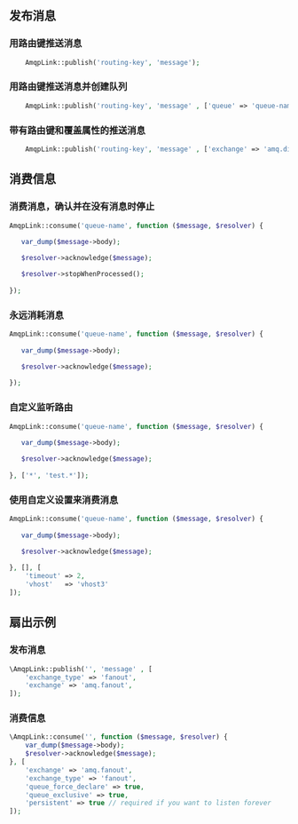 ## 发布消息

### 用路由键推送消息

```php
    AmqpLink::publish('routing-key', 'message');
```

### 用路由键推送消息并创建队列

```php	
    AmqpLink::publish('routing-key', 'message' , ['queue' => 'queue-name']);
```

### 带有路由键和覆盖属性的推送消息

```php	
    AmqpLink::publish('routing-key', 'message' , ['exchange' => 'amq.direct']);
```
## 消费信息

### 消费消息，确认并在没有消息时停止

```php
AmqpLink::consume('queue-name', function ($message, $resolver) {
    		
   var_dump($message->body);

   $resolver->acknowledge($message);

   $resolver->stopWhenProcessed();
        
});
```

### 永远消耗消息

```php
AmqpLink::consume('queue-name', function ($message, $resolver) {
    		
   var_dump($message->body);

   $resolver->acknowledge($message);
        
});
```

### 自定义监听路由

```php
AmqpLink::consume('queue-name', function ($message, $resolver) {
        
   var_dump($message->body);

   $resolver->acknowledge($message);
        
}, ['*', 'test.*']);
```

### 使用自定义设置来消费消息

```php
AmqpLink::consume('queue-name', function ($message, $resolver) {
    		
   var_dump($message->body);

   $resolver->acknowledge($message);
      
}, [], [
	'timeout' => 2,
	'vhost'   => 'vhost3'
]);
```
## 扇出示例

### 发布消息

```php
\AmqpLink::publish('', 'message' , [
    'exchange_type' => 'fanout',
    'exchange' => 'amq.fanout',
]);
```

### 消费信息

```php
\AmqpLink::consume('', function ($message, $resolver) {
    var_dump($message->body);
    $resolver->acknowledge($message);
}, [
    'exchange' => 'amq.fanout',
    'exchange_type' => 'fanout',
    'queue_force_declare' => true,
    'queue_exclusive' => true,
    'persistent' => true // required if you want to listen forever
]);
```